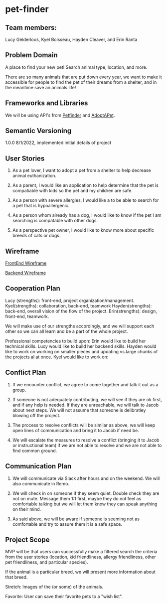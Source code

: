 # pet-finder

## Team members:

Lucy Gelderloos, Kyel Boisseau, Hayden Cleaver, and Erin Ranta

## Problem Domain

A place to find your new pet! Search animal type, location, and more.

There are so many animals that are put down every year, we want to make it accessible for people to find the pet of their dreams from a shelter, and in the meantime save an animals life!

## Frameworks and Libraries

We will be using API's from [Petfinder](https://www.petfinder.com/developers/) and [AdoptAPet](https://www.adoptapet.com/public/apis/pet_list.html).

## Semantic Versioning

1.0.0 8/1/2022, implemented initial details of project

## User Stories

1. As a pet lover, I want to adopt a pet from a shelter to help decrease animal euthanization.

2. As a parent, I would like an application to help determine that the pet is compatiable with kids so the pet and my children are safe.

3. As a person with severe allergies, I would like a to be able to search for a pet that is hypoallergenic.

4. As a person whom already has a dog, I would like to know if the pet I am searching is compatable with other dogs.

5. As a perspective pet owner, I would like to know more about specific breeds of cats or dogs.

## Wireframe

[FrontEnd Wireframe](FrontendWireframe.png)

[Backend Wireframe](BackendWireframe.png)

## Cooperation Plan

Lucy (strengths): front-end, project organization/management.
Kyel(strengths): collaboration, back-end, teamwork
Hayden(strengths): back-end, overall vision of the flow of the project.
Erin(strengths): design, front-end, teamwork.

We will make use of our strengths accordingly, and we will support each other so we can all learn and be a part of the whole project.

Professional competencies to build upon:
Erin would like to build her technical skills.
Lucy would like to build her backend skills.
Hayden would like to work on working on smaller pieces and updating vs.large chunks of the projects al at once.
Kyel would like to work on:

## Conflict Plan

1. If we encounter conflict, we agree to come together and talk it out as a group.

2. If someone is not adequately contributing, we will see if they are ok first, and if any help is needed. If they are unreachable, we will talk to Jacob about next steps. We will not assume that someone is delibratley blowing off the project.

3. The process to resolve conflicts will be similar as above, we will keep open lines of communication and bring it to Jacob if need be.

4. We will escalate the measures to resolve a conflict (bringing it to Jacob or instructional team) if we are not able to resolve and we are not able to find common ground.

## Communication Plan

1. We will communicate via Slack after hours and on the weekend. We will also communicate in Remo.

2. We will check in on someone if they seem quiet. Double check they are not on mute. Message them 1:1 first, maybe they do not feel as comfortable talking but we will let them know they can speak anything on their mind.

3. As said above, we will be aware if someone is seeming not as comfortable and try to assure them it is a safe space.

## Project Scope

MVP will be that users can successfully make a filtered search the criteria from the user stories (location, kid friendliness, allergy friendliness, other pet friendliness, and particular species).

If the animal is a particular breed, we will present more information about that breed.

Stretch: Images of the (or some) of the animals.

Favorite: User can save their favorite pets to a "wish list".
